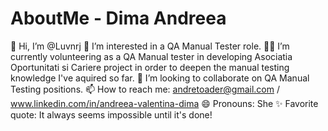 # AboutMe - Dima Andreea
👋 Hi, I’m @Luvnrj
👀 I’m interested in a QA Manual Tester role.
🐱‍🏍 I’m currently volunteering as a QA Manual tester in developing Asociatia Oportunitati si Cariere project in order to deepen the manual testing knowledge I've aquired so far.
🧐 I’m looking to collaborate on QA Manual Testing positions.
📫 How to reach me: andretoader@gmail.com / www.linkedin.com/in/andreea-valentina-dima
😄 Pronouns: She
✨ Favorite quote: It always seems impossible until it's done!
